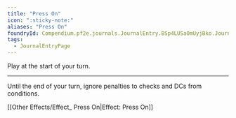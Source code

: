 ```yaml
---
title: "Press On"
icon: ":sticky-note:"
aliases: "Press On"
foundryId: Compendium.pf2e.journals.JournalEntry.BSp4LUSaOmUyjBko.JournalEntryPage.zcBCxlvPCpmjt5IS
tags:
  - JournalEntryPage
---
```

Play at the start of your turn.

* * *

Until the end of your turn, ignore penalties to checks and DCs from conditions.

[[Other Effects/Effect_ Press On|Effect: Press On]]